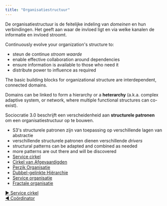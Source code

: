 ```yaml
---
title: "Organisatiestructuur"
---
```



De organisatiestructuur is de feitelijke indeling van <dfn data-info="Domein: Een afgebakend gebied van invloed, activiteit en besluitvorming binnen een organisatie.">domeinen</dfn> en hun verbindingen. Het geeft aan waar de invloed ligt en via welke kanalen de informatie en invloed stroomt.

Continuously evolve your organization's structure to:

- steun de continue <dfn data-info="Stroom van waarde: Deliverables die door de organisatie heen stromen richting andere stakeholders en/of klanten.">stroom waarde</dfn>
- enable effective collaboration around dependencies
- ensure information is available to those who need it
- distribute power to influence as required

The basic building blocks for organizational structure are interdependent, connected domains.

Domains can be linked to form a hierarchy or a **heterarchy** (a.k.a. complex adaptive system, or network, where multiple functional structures can co-exist).

Sociocratie 3.0 beschrijft een verscheidenheid aan **structurele patronen** om een organisatiestructuur op te bouwen.

- S3's structurele patronen zijn van toepassing op verschillende lagen van abstractie
- verschillende structurele patronen dienen verschillende <dfn data-info="Driver: Het motief van een persoon of een groep om te reageren op een specifieke situatie.">drivers</dfn>
- structural patterns can be adapted and combined as needed
- more patterns are out there and will be discovered
- [Service cirkel](service-circle.html)
- [Cirkel van Afgevaardigden](delegate-circle.html)
- [Perzik Organisatie](peach-organization.html)
- [Dubbel-gelinkte Hiërarchie](double-linked-hierarchy.html)
- [Service organisatie](service-organization.html)
- [Fractale organisatie](fractal-organization.html)


[&#9654; Service cirkel](service-circle.html)<br/>[&#9664; Coördinator](coordinator.html)

